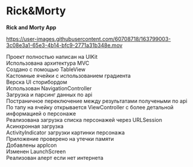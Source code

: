 # Rick&Morty

<b>Rick and Morty App</b>

https://user-images.githubusercontent.com/60708718/163799003-3c08e3a1-65e3-4b14-bfc9-2771a31b348e.mov

Проект полностью написан на UIKit<br>
Использована архитектура MVC<br>
Создано с помощью TableView<br>
Кастомные ячейки c использованием градиента<br>
Верска UI сторибордом<br>
Использован NavigationController<br>
Загрузка и парсинг данных по api<br>
Постраничное переключение между результатами получеными по api<br>
По тапу на ячейку открывается ViewController с более детальной информацией о персонаже<br>
Реализована загрузка списка персонажей через URLSession<br>
Асинхронная загрузка<br>
ActivityIndicator загрузки картинки персонажа<br>
Приложение проверено на утечки памяти<br>
Добавлены appIcon<br>
Изменен LaunchScreen<br>
Реализован алерт если нет интернета
